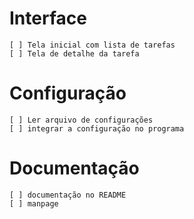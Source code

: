 # Interface

    [ ] Tela inicial com lista de tarefas
    [ ] Tela de detalhe da tarefa

# Configuração

    [ ] Ler arquivo de configurações
    [ ] integrar a configuração no programa

# Documentação

    [ ] documentação no README
    [ ] manpage

